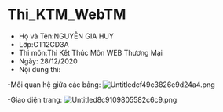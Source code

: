 # Thi_KTM_WebTM
  + Họ và Tên:NGUYỄN GIA HUY 
  + Lớp:CT12CD3A
  + Thi môn:Thi Kết Thúc Môn WEB Thương Mại
  + Ngày: 28/12/2020
  + Nội dung thi:
  
  -Mối quan hệ giữa các bảng:
  <img src="https://www.upsieutoc.com/images/2020/12/28/Untitledcf49c3826e9d24a4.png" alt="Untitledcf49c3826e9d24a4.png" border="0" />
  
  -Giao diện trang:
  <img src="https://www.upsieutoc.com/images/2020/12/28/Untitled8c9109805582c6c9.png" alt="Untitled8c9109805582c6c9.png" border="0" />
